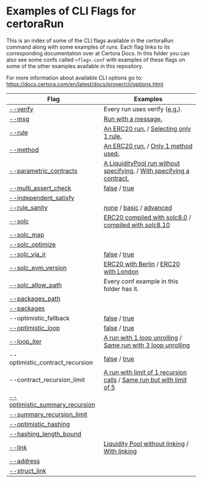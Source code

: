 # Examples of CLI Flags for certoraRun

This is an index of some of the CLI flags available in the certoraRun command along with some examples of runs. Each flag links to its corresponding documentation over at Certora Docs. In this folder you can also see some confs called `<flag>.conf` with examples of these flags on some of the other examples available in this repository.

For more information about available CLI options go to: https://docs.certora.com/en/latest/docs/prover/cli/options.html

| Flag | Examples |
| ---- | -------- |
| [--verify](https://docs.certora.com/en/latest/docs/prover/cli/options.html#verify) | Every run uses verify ([e.g.](https://prover.certora.com/output/15800/83116717cc7a48f5b53172666a83817e?anonymousKey=0a5ee559275dcb173b18a69caeda4f33a2b8f014)). |
| [--msg](https://docs.certora.com/en/latest/docs/prover/cli/options.html#msg-description) | [Run with a message.](https://prover.certora.com/output/15800/1aa5389f01604c33817e4f9ccf2f70fc?anonymousKey=e6f6fbe19097097df6851846847f5139b930b394) |
| [--rule](https://docs.certora.com/en/latest/docs/prover/cli/options.html?highlight=bank#rule-rule-name) | [An ERC20 run.](https://prover.certora.com/output/15800/21e87636bbdc4f1783c467c70bffbd32?anonymousKey=23b497245d7c1614db30315093f2cd34900f99f9) /  [Selecting only 1 rule.](https://prover.certora.com/output/15800/c554c7baf7534fe0940c98c60883bc6f?anonymousKey=1cef55a4c343c50c82b40d7c400ae185ede867d8) |
| [--method](https://docs.certora.com/en/latest/docs/prover/cli/options.html?highlight=bank#method-method-signature) | [An ERC20 run.](https://prover.certora.com/output/15800/21e87636bbdc4f1783c467c70bffbd32?anonymousKey=23b497245d7c1614db30315093f2cd34900f99f9) / [Only 1 method used.](https://prover.certora.com/output/15800/3cf9410d78014c2f91835a5f8aa60767?anonymousKey=8392f2471d7507a21fd990a19ad0611592261f1e) |
| [--parametric_contracts](https://docs.certora.com/en/latest/docs/prover/cli/options.html?highlight=bank#parametric-contracts-contract-name) | [A LiquidityPool run without specifying.](https://prover.certora.com/output/15800/7ba2e8562afd4a5782f282059a0c1f00?anonymousKey=e12b94385957f1ebb14c0c1d8a77ec6f8765da7a) / [With specifying a contract.](https://prover.certora.com/output/15800/309c9ba5749e41b6b5a8b151ab3dd616?anonymousKey=44524f6189d23054e528c2a3ba97cc21112194fd) |
| [--multi_assert_check](https://docs.certora.com/en/latest/docs/prover/cli/options.html?highlight=bank#multi-assert-check) | [false](https://prover.certora.com/output/15800/e11354b5e03441cc9ac1d210fe686347?anonymousKey=911ba098228465f7c6fc0ba1d4d40cbde83bef94) / [true](https://prover.certora.com/output/15800/23c97944b0074bebb7e79ad4cd852984?anonymousKey=6e4c43f376883162646e5c61101abdcf36131c4e) |
| [--independent_satisfy](https://docs.certora.com/en/latest/docs/prover/cli/options.html?highlight=bank#independent-satisfy) | |
| [--rule_sanity](https://docs.certora.com/en/latest/docs/prover/cli/options.html?highlight=bank#rule-sanity) | [none](https://prover.certora.com/output/15800/16fdf7aa282243e591889d9ec27a71ef?anonymousKey=6bdd16c5780e0127246ddc3eea3ee8a22c9729b8) / [basic](https://prover.certora.com/output/15800/2c5aa93c4bc54a939dea395202c0e47c?anonymousKey=bf07b5bdc3a7c7b28fda762942b02456731d2371) / [advanced](https://prover.certora.com/output/15800/e44ef408e1794a8fa32178f63fbe83da?anonymousKey=4afd4e7f98fc3d11d03b0a8522d417a2671f70fe) |
| [--solc](https://docs.certora.com/en/latest/docs/prover/cli/options.html?highlight=bank#solc) | [ERC20 compiled with solc8.0](https://prover.certora.com/output/15800/aa8e3c59b7434058a1f0927f6cd1da77?anonymousKey=099deb423f4cb86913f8a536309ea8a64511ca46) / [compiled with solc8.10](https://prover.certora.com/output/15800/c67c4072730d40f7b081556ddf78334e?anonymousKey=e9d7ffddc9f338e3a865505fbbe18f095823ae43) |
| [--solc_map](https://docs.certora.com/en/latest/docs/prover/cli/options.html?highlight=bank#solc-map) | |
| [--solc_optimize](https://docs.certora.com/en/latest/docs/prover/cli/options.html?highlight=bank#solc-optimize) | |
| [--solc_via_ir](https://docs.certora.com/en/latest/docs/prover/cli/options.html?highlight=bank#solc-via-ir) | [false](https://prover.certora.com/output/15800/83116717cc7a48f5b53172666a83817e?anonymousKey=0a5ee559275dcb173b18a69caeda4f33a2b8f014) / [true](https://prover.certora.com/output/15800/4a29b3f21b884b8d8fc5550f61fa45b7?anonymousKey=f1909b5b181ae4534377501a3c06c896bfff2d67) |
| [--solc_evm_version](https://docs.certora.com/en/latest/docs/prover/cli/options.html?highlight=bank#solc-evm-version) | [ERC20 with Berlin](https://prover.certora.com/output/15800/1d55dc0613b444f2a690fce8f645d9d1?anonymousKey=9efa9f0b59bfc8c37aa7c9d0d8573c9d99f1c2cf) / [ERC20 with London](https://prover.certora.com/output/15800/115e1f215f344fefb7dd389cb4db9d9f?anonymousKey=75c515fd97ff0ae21b887b5915db180d807dc9d2) |
| [--solc_allow_path](https://docs.certora.com/en/latest/docs/prover/cli/options.html?highlight=bank#solc-allow-path) | Every conf example in this folder has it. |
| [--packages_path](https://docs.certora.com/en/latest/docs/prover/cli/options.html?highlight=bank#packages-path) | |
| [--packages](https://docs.certora.com/en/latest/docs/prover/cli/options.html?highlight=bank#packages) | |
| --optimistic_fallback | [false](https://prover.certora.com/output/15800/5f15bade773a4d5c9494408d3751156c?anonymousKey=c28bae503fe3444c21adc2971bda5a2f74e685cc) / [true](https://prover.certora.com/output/15800/a23a21a8ef9642ba83d97547fc361b70?anonymousKey=596e02bc0b6976504873489348d118bdbb2abb7f) |
| [--optimistic_loop](https://docs.certora.com/en/latest/docs/prover/cli/options.html?highlight=bank#optimistic-loop) | [false](https://prover.certora.com/output/15800/8db8b5eaeb244ba490394e05edac0fe1?anonymousKey=5067d0c0908cc2f1cb348e8b163bfec327884cee) / [true](https://prover.certora.com/output/15800/89e59b62f44f439c9502363cef4e7b49?anonymousKey=bac549ca44168b6e0b282a980240c247b34d77ee) |
| [--loop_iter](https://docs.certora.com/en/latest/docs/prover/cli/options.html?highlight=bank#loop-iter) | [A run with 1 loop unrolling](https://prover.certora.com/output/15800/9b085d85bcc345d5bd2612f8bea5da98?anonymousKey=a6c544d73525dcb582eba2b971d85d97c16b35db) / [Same run with 3 loop unrolling](https://prover.certora.com/output/15800/0b152fe8cfcc41168429a287fa2ba7f8?anonymousKey=38fd94f0ac9bd36f3cecb23d8275b23b864e2d77) |
| --optimistic_contract_recursion | [false](https://prover.certora.com/output/15800/908365f5dfb04e2b9a6d0dfef3a7c006?anonymousKey=2db3842d23c9fb7a6065551ed56fc9bdfa815595) / [true](https://prover.certora.com/output/15800/65a836c4a9f542f79ad7e2fd563a8a18?anonymousKey=2bb9bcbad7f489038331183b3e6573fec4235c73) |
| --contract_recursion_limit | [A run with limit of 1 recursion calls](https://prover.certora.com/output/15800/e2b6169b29af4a1a984a12cfb7192754?anonymousKey=8377c4f7bc0388ede45cef5aac6bfe6746471bec) / [Same run but with limit of 5](https://prover.certora.com/output/15800/e30361434d7d4f90835977a131226ea3?anonymousKey=6a06425fa5a78281927156369530d28fca0578a6) |
| [--optimistic_summary_recursion](https://docs.certora.com/en/latest/docs/prover/cli/options.html?highlight=bank#optimistic-summary-recursion) | |
| [--summary_recursion_limit](https://docs.certora.com/en/latest/docs/prover/cli/options.html?highlight=bank#summary-recursion-limit) | |
| [--optimistic_hashing](https://docs.certora.com/en/latest/docs/prover/cli/options.html?highlight=bank#optimistic-hashing) | |
| [--hashing_length_bound](https://docs.certora.com/en/latest/docs/prover/cli/options.html?highlight=bank#hashing-length-bound) | |
| [--link](https://docs.certora.com/en/latest/docs/prover/cli/options.html?highlight=bank#link) | [Liquidity Pool without linking](https://prover.certora.com/output/15800/e80f04180604458597fecc47c2b64e74?anonymousKey=b893bb90a8858acf903ba4aff1006af89a96d188) / [With linking](https://prover.certora.com/output/15800/f8f4b7a9180b49c1acdff4111a3c8e7a?anonymousKey=4a5b9ea156448922f7a1b4a25311d2b1e5c676ad) |
| [--address](https://docs.certora.com/en/latest/docs/prover/cli/options.html?highlight=bank#address) | |
| [--struct_link](https://docs.certora.com/en/latest/docs/prover/cli/options.html?highlight=bank#struct-link) | |
